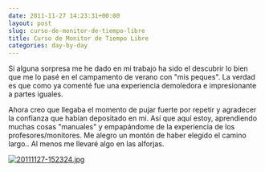 ```yaml
---
date: 2011-11-27 14:23:31+00:00
layout: post
slug: curso-de-monitor-de-tiempo-libre
title: Curso de Monitor de Tiempo Libre
categories: day-by-day
---
```


Si alguna sorpresa me he dado en mi trabajo ha sido el descubrir lo bien que me lo pasé en el campamento de verano con "mis peques". La verdad es que como ya comenté fue una experiencia demoledora e impresionante a partes iguales.

Ahora creo que llegaba el momento de pujar fuerte por repetir y agradecer la confianza que habían depositado en mi. Así que aquí estoy, aprendiendo muchas cosas "manuales" y empapándome de la experiencia de los profesores/monitores. Me alegro un montón de haber elegido el camino largo.. Al menos me llevaré algo en las alforjas.

[![20111127-152324.jpg](http://blog.migueljulian.com/wp-content/uploads/20111127-152324.jpg)](http://blog.migueljulian.com/wp-content/uploads/20111127-152324.jpg)
